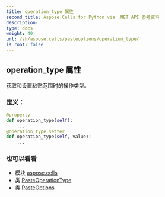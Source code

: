 ```yaml
---
title: operation_type 属性
second_title: Aspose.Cells for Python via .NET API 参考资料
description:
type: docs
weight: 40
url: /zh/aspose.cells/pasteoptions/operation_type/
is_root: false
---
```

## operation_type 属性

获取和设置粘贴范围时的操作类型。
### 定义：
```python
@property
def operation_type(self):
    ...
@operation_type.setter
def operation_type(self, value):
    ...
```

### 也可以看看
* 模块 [aspose.cells](../../)
* 类 [PasteOperationType](/cells/python-net/zh/aspose.cells/pasteoperationtype)
* 类 [PasteOptions](/cells/python-net/zh/aspose.cells/pasteoptions)
